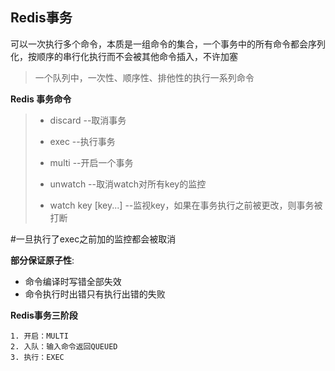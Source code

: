 ## Redis事务

可以一次执行多个命令，本质是一组命令的集合，一个事务中的所有命令都会序列化，按顺序的串行化执行而不会被其他命令插入，不许加塞

>一个队列中，一次性、顺序性、排他性的执行一系列命令


**Redis 事务命令**  
>- discard		--取消事务
>
>- exec			--执行事务
>
>- multi		--开启一个事务
>
>- unwatch		--取消watch对所有key的监控
>
>- watch key [key...]		--监视key，如果在事务执行之前被更改，则事务被打断


#一旦执行了exec之前加的监控都会被取消


**部分保证原子性**:
- 命令编译时写错全部失效
- 命令执行时出错只有执行出错的失败


**Redis事务三阶段**  
```
1. 开启：MULTI
2. 入队：输入命令返回QUEUED
3. 执行：EXEC
```

